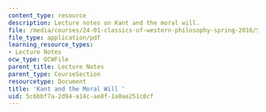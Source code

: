 ```yaml
---
content_type: resource
description: Lecture notes on Kant and the moral will.
file: /media/courses/24-01-classics-of-western-philosophy-spring-2016/5c6bbf7a2d94a14cae8f1a0ae251c8cf_MIT24_01S16_SES18.pdf
file_type: application/pdf
learning_resource_types:
- Lecture Notes
ocw_type: OCWFile
parent_title: Lecture Notes
parent_type: CourseSection
resourcetype: Document
title: 'Kant and the Moral Will '
uid: 5c6bbf7a-2d94-a14c-ae8f-1a0ae251c8cf
---
```

